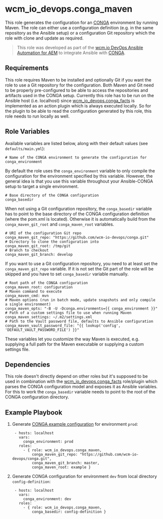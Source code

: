 # wcm_io_devops.conga_maven

This role generates the configuration for an [CONGA](http://devops.wcm.io/conga/) environment by running Maven.
The role can either use a configuration definition (e.g. in the same repository as the Ansible setup) or a configuration Git repository which the role with clone and update as required.

> This role was developed as part of the
> [wcm.io DevOps Ansible Automation for AEM](http://devops.wcm.io/ansible-aem/)
> to integrate Ansible with
> [CONGA](http://devops.wcm.io/conga/).

## Requirements

This role requires Maven to be installed and optionally Git if you want the role to use a Git repository for the configuration. Both Maven and Git need to be properly pre-configured to be able to access the repositories and artifacts used in the CONGA setup.
Currently this role has to be run on the Ansible host (i.e. localhost) since [wcm_io_devops.conga_facts](https://github.com/wcm-io-devops/ansible-conga-facts) is implemented as an action plugin which is always executed locally. So for the plugin to be able to read the configuration generated by this role, this role needs to run locally as well.

## Role Variables

Available variables are listed below, along with their default values (see `defaults/main.yml`):

    # Name of the CONGA environment to generate the configuration for
    conga_environment

By default the role uses the `conga_environment` variable to only compile the configuration for the environment specified by this variable.
However, the general idea is that you use this variable throughout your Ansible-CONGA setup to target a single environment.

    # Base directory of the CONGA configuration
    conga_basedir

When not using a Git configuration repository, the `conga_basedir` variable has to point to the base directory of the CONGA configuration definition (where the pom.xml is located). Otherwise it is automatically build from the `conga_maven_git_root` and `conga_maven_root` variables.

    # URI of the configuration Git repo
    conga_maven_git_repo: "https://github.com/wcm-io-devops/conga.git"
    # Directory to clone the configuration into
    conga_maven_git_root: /tmp/git
    # Branch to checkout
    conga_maven_git_branch: develop

If you want to use a Git configuration repository, you need to at least set the `conga_maven_git_repo` variable. If it is not set the Git part of the role will be skipped and you have to set `conga_basedir` variable manually.

    # Root path of the CONGA configuration
    conga_maven_root: configuration
    # Maven command to execute
    conga_maven_cmd: mvn
    # Maven options (run in batch mode, update snapshots and only compile a single environment)
    conga_maven_opts: "-B -U -Dconga.environments={{ conga_environment }}"
    # Path of a custom settings file to use when running Maven
    conga_maven_settings: ~/.m2/settings.xml
    # Path to the Vault password file, defaults to Ansible configuration
    conga_maven_vault_password_file: "{{ lookup('config', 'DEFAULT_VAULT_PASSWORD_FILE') }}"

These variables let you customize the way Maven is executed, e.g. supplying a full path for the Maven executable or supplying a custom settings file.

Dependencies
------------

This role doesn't directly depend on other roles but it's supposed to be used in combination with the [wcm_io_devops.conga_facts](https://github.com/wcm-io-devops/ansible-conga-facts) role/plugin which parses the CONGA configuration model and exposes it as Ansible variables. For this to work the `conga_basedir` variable needs to point to the root of the CONGA configuration directory.

Example Playbook
----------------

1) Generate [CONGA example configuration](https://github.com/wcm-io-devops/conga/tree/develop/example) for environment `prod`:

        - hosts: localhost
          vars:
            conga_environment: prod
          roles:
            - { role: wcm_io_devops.conga_maven,
                conga_maven_git_repo: "https://github.com/wcm-io-devops/conga.git",
                conga_maven_git_branch: master,
                conga_maven_root: example }

2) Generate CONGA configuration for environment `dev` from local directory `config-definition`:

        - hosts: localhost
          vars:
            conga_environment: dev
          roles:
            - { role: wcm_io_devops.conga_maven,
                conga_basedir: config-definition }

